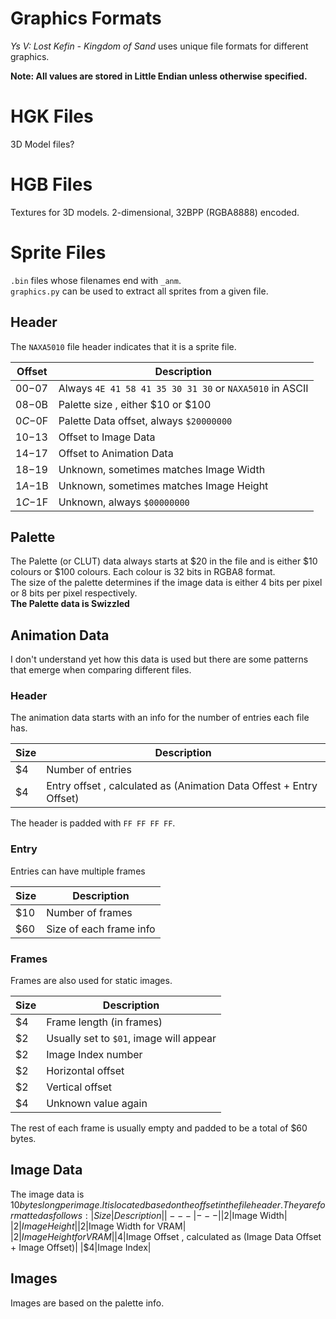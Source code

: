 # Graphics Formats

*Ys V: Lost Kefin - Kingdom of Sand* uses unique file formats for different graphics.  

**Note: All values are stored in Little Endian unless otherwise specified.**

# HGK Files

3D Model files?

# HGB Files

Textures for 3D models. 2-dimensional, 32BPP (RGBA8888) encoded.

# Sprite Files

`.bin` files whose filenames end with `_anm`.  
`graphics.py` can be used to extract all sprites from a given file.

## Header

The `NAXA5010` file header indicates that it is a sprite file.

|Offset|Description|
|---|---|
|$00-$07|Always `4E 41 58 41 35 30 31 30` or `NAXA5010` in ASCII|
|$08-$0B|Palette size , either $10 or $100|
|$0C-$0F|Palette Data offset, always `$20000000`|
|$10-$13|Offset to Image Data|
|$14-$17|Offset to Animation Data|
|$18-$19|Unknown, sometimes matches Image Width|
|$1A-$1B|Unknown, sometimes matches Image Height|
|$1C-$1F|Unknown, always `$00000000`|

## Palette

The Palette (or CLUT) data always starts at $20 in the file and is either $10 colours or $100 colours. Each colour is 32 bits in RGBA8 format.  
The size of the palette determines if the image data is either 4 bits per pixel or 8 bits per pixel respectively.  
**The Palette data is Swizzled**

## Animation Data

I don't understand yet how this data is used but there are some patterns that emerge when comparing different files.

### Header

The animation data starts with an info for the number of entries each file has.  

|Size|Description|
|---|---|
|$4|Number of entries |
|$4|Entry offset , calculated as (Animation Data Offest + Entry Offset)|

The header is padded with `FF FF FF FF`.

### Entry

Entries can have multiple frames

|Size|Description|
|---|---|
|$10|Number of frames|
|$60|Size of each frame info|

### Frames

Frames are also used for static images.

|Size|Description|
|---|---|
|$4|Frame length (in frames)|
|$2|Usually set to `$01`, image will appear|
|$2|Image Index number|
|$2|Horizontal offset|
|$2|Vertical offset|
|$4|Unknown value again|

The rest of each frame is usually empty and padded to be a total of $60 bytes.

## Image Data

The image data is $10 bytes long per image. It is located based on the offset in the file header. They are formatted as follows:  
|Size|Description|
|---|---|
|$2|Image Width|
|$2|Image Height|
|$2|Image Width for VRAM|
|$2|Image Height for VRAM|
|$4|Image Offset , calculated as (Image Data Offset + Image Offset)|
|$4|Image Index|

## Images

Images are based on the palette info.